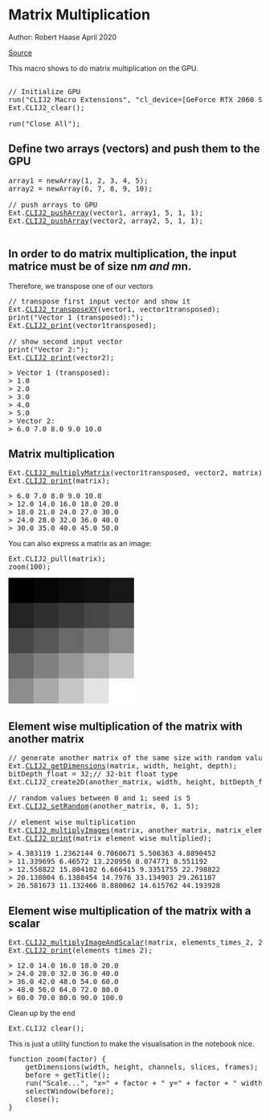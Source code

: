 

# Matrix Multiplication
Author: Robert Haase
         April 2020

[Source](https://github.com/clij/clij2-docs/tree/master/src/main/macro/matrix_multiply.ijm)


This macro shows to do matrix multiplication
on the GPU.


<pre class="highlight">

// Initialize GPU
run("CLIJ2 Macro Extensions", "cl_device=[GeForce RTX 2060 SUPER]");
Ext.CLIJ2_clear();

run("Close All");
</pre>

## Define two arrays (vectors) and push them to the GPU 

<pre class="highlight">
array1 = newArray(1, 2, 3, 4, 5);
array2 = newArray(6, 7, 8, 9, 10);

// push arrays to GPU
Ext.<a href="https://clij.github.io/clij2-docs/reference_pushArray">CLIJ2_pushArray</a>(vector1, array1, 5, 1, 1);
Ext.<a href="https://clij.github.io/clij2-docs/reference_pushArray">CLIJ2_pushArray</a>(vector2, array2, 5, 1, 1);

</pre>

## In order to do matrix multiplication, the input matrice must be of size n*m and m*n. 
Therefore, we transpose one of our vectors 

<pre class="highlight">
// transpose first input vector and show it
Ext.<a href="https://clij.github.io/clij2-docs/reference_transposeXY">CLIJ2_transposeXY</a>(vector1, vector1transposed);
print("Vector 1 (transposed):");
Ext.<a href="https://clij.github.io/clij2-docs/reference_print">CLIJ2_print</a>(vector1transposed);

// show second input vector
print("Vector 2:");
Ext.<a href="https://clij.github.io/clij2-docs/reference_print">CLIJ2_print</a>(vector2);
</pre>
<pre>
> Vector 1 (transposed):
> 1.0
> 2.0
> 3.0
> 4.0
> 5.0
> Vector 2:
> 6.0 7.0 8.0 9.0 10.0
</pre>

## Matrix multiplication

<pre class="highlight">
Ext.<a href="https://clij.github.io/clij2-docs/reference_multiplyMatrix">CLIJ2_multiplyMatrix</a>(vector1transposed, vector2, matrix);
Ext.<a href="https://clij.github.io/clij2-docs/reference_print">CLIJ2_print</a>(matrix);
</pre>
<pre>
> 6.0 7.0 8.0 9.0 10.0
> 12.0 14.0 16.0 18.0 20.0
> 18.0 21.0 24.0 27.0 30.0
> 24.0 28.0 32.0 36.0 40.0
> 30.0 35.0 40.0 45.0 50.0
</pre>

You can also express a matrix as an image:

<pre class="highlight">
Ext.CLIJ2_pull(matrix);
zoom(100);
</pre>
<a href="image_1587799918362.png"><img src="image_1587799918362.png" width="250" alt="CLIJ2_multiplyMatrix_result62-1"/></a>

## Element wise multiplication of the matrix with another matrix

<pre class="highlight">
// generate another matrix of the same size with random values
Ext.<a href="https://clij.github.io/clij2-docs/reference_getDimensions">CLIJ2_getDimensions</a>(matrix, width, height, depth);
bitDepth_float = 32;// 32-bit float type
Ext.CLIJ2_create2D(another_matrix, width, height, bitDepth_float); 

// random values between 0 and 1; seed is 5
Ext.<a href="https://clij.github.io/clij2-docs/reference_setRandom">CLIJ2_setRandom</a>(another_matrix, 0, 1, 5); 

// element wise multiplication
Ext.<a href="https://clij.github.io/clij2-docs/reference_multiplyImages">CLIJ2_multiplyImages</a>(matrix, another_matrix, matrix_element_wise_multiplied);
Ext.<a href="https://clij.github.io/clij2-docs/reference_print">CLIJ2_print</a>(matrix_element_wise_multiplied);
</pre>
<pre>
> 4.383119 1.2362144 0.7060671 5.506363 4.8890452
> 11.339695 6.46572 13.220956 8.074771 8.551192
> 12.558822 15.804102 6.666415 9.3351755 22.798822
> 20.138004 6.1388454 14.7976 33.134903 29.261187
> 26.581673 11.132466 8.880062 14.615762 44.193928
</pre>

## Element wise multiplication of the matrix with a scalar

<pre class="highlight">
Ext.<a href="https://clij.github.io/clij2-docs/reference_multiplyImageAndScalar">CLIJ2_multiplyImageAndScalar</a>(matrix, elements_times_2, 2);
Ext.<a href="https://clij.github.io/clij2-docs/reference_print">CLIJ2_print</a>(elements_times_2);
</pre>
<pre>
> 12.0 14.0 16.0 18.0 20.0
> 24.0 28.0 32.0 36.0 40.0
> 36.0 42.0 48.0 54.0 60.0
> 48.0 56.0 64.0 72.0 80.0
> 60.0 70.0 80.0 90.0 100.0
</pre>

Clean up by the end

<pre class="highlight">
Ext.CLIJ2_clear();
</pre>

This is just a utility function to make the visualisation in the notebook nice.

<pre class="highlight">
function zoom(factor) {
	getDimensions(width, height, channels, slices, frames);
	before = getTitle();	
	run("Scale...", "x=" + factor + " y=" + factor + " width=" + (width * factor) + " height=" + (height* factor) + " interpolation=None average create");
	selectWindow(before);
	close();
}

</pre>




